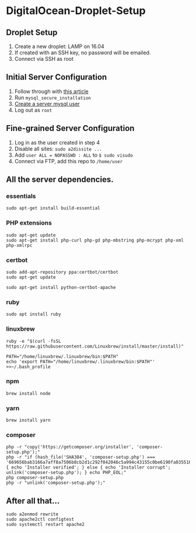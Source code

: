 # DigitalOcean-Droplet-Setup

## Droplet Setup

1. Create a new droplet: LAMP on 16.04
2. If created with an SSH key, no password will be emailed.
3. Connect via SSH as root

## Initial Server Configuration

1. Follow through with [this article](https://www.digitalocean.com/community/tutorials/initial-server-setup-with-ubuntu-16-04)
2. Run `mysql_secure_installation`
3. [Create a server mysql user](https://www.digitalocean.com/community/tutorials/how-to-create-a-new-user-and-grant-permissions-in-mysql)
4. Log out as `root`

## Fine-grained Server Configuration

1. Log in as the user created in step 4
2. Disable all sites: `sudo a2dissite ...`
3. Add `user ALL = NOPASSWD : ALL` to `$ sudo visudo`
4. Connect via FTP, add this repo to `/home/user`



## All the server dependencies.

### essentials
```
sudo apt-get install build-essential
```

### PHP extensions
```
sudo apt-get update
sudo apt-get install php-curl php-gd php-mbstring php-mcrypt php-xml php-xmlrpc
```

### certbot
```
sudo add-apt-repository ppa:certbot/certbot
sudo apt-get update
```

```
sudo apt-get install python-certbot-apache
```

### ruby
```
sudo apt install ruby
```

### linuxbrew
```    
ruby -e "$(curl -fsSL https://raw.githubusercontent.com/Linuxbrew/install/master/install)"
```

```
PATH="/home/linuxbrew/.linuxbrew/bin:$PATH"
echo 'export PATH="/home/linuxbrew/.linuxbrew/bin:$PATH"' >>~/.bash_profile
```

### npm
```
brew install node
```

### yarn
```
brew install yarn
```

### composer
```
php -r "copy('https://getcomposer.org/installer', 'composer-setup.php');"
php -r "if (hash_file('SHA384', 'composer-setup.php') === '669656bab3166a7aff8a7506b8cb2d1c292f042046c5a994c43155c0be6190fa0355160742ab2e1c88d40d5be660b410') { echo 'Installer verified'; } else { echo 'Installer corrupt'; unlink('composer-setup.php'); } echo PHP_EOL;"
php composer-setup.php
php -r "unlink('composer-setup.php');"
```


## After all that...

```
sudo a2enmod rewrite
sudo apache2ctl configtest
sudo systemctl restart apache2
```
